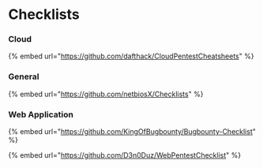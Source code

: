 # Checklists

### Cloud

{% embed url="https://github.com/dafthack/CloudPentestCheatsheets" %}

### General

{% embed url="https://github.com/netbiosX/Checklists" %}

### Web Application

{% embed url="https://github.com/KingOfBugbounty/Bugbounty-Checklist" %}

{% embed url="https://github.com/D3n0Duz/WebPentestChecklist" %}
